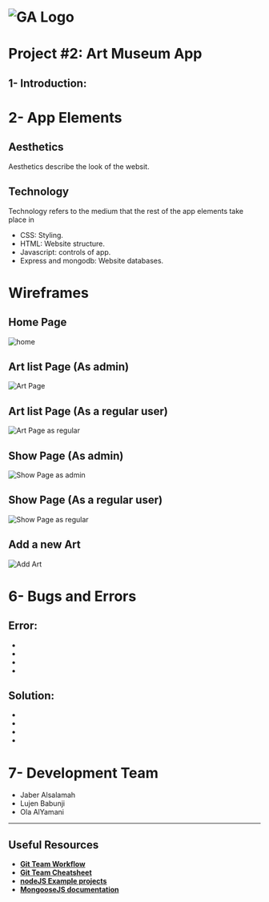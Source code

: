 # ![GA Logo](https://ga-dash.s3.amazonaws.com/production/assets/logo-9f88ae6c9c3871690e33280fcf557f33.png) 

# Project #2: Art Museum App

## 1- Introduction:

# 2- App Elements
## Aesthetics
Aesthetics describe the look of the websit.

## Technology
Technology refers to the medium that the rest of the app elements take place in
  - CSS: Styling.
  - HTML: Website structure.
  - Javascript: controls of app.
  - Express and mongodb: Website databases.

# Wireframes
## Home Page
![home](https://media.git.generalassemb.ly/user/26796/files/e3a8e780-74c8-11ea-93c1-57c502b3c083)

## Art list Page (As admin)
![Art Page](https://media.git.generalassemb.ly/user/26796/files/4bf7c900-74c9-11ea-80c5-3f1635a7410f)

## Art list Page (As a regular user)
![Art Page as regular](https://media.git.generalassemb.ly/user/26796/files/038cdb00-74ca-11ea-9e1d-569c6db07981)

## Show Page (As admin)
![Show Page as admin](https://media.git.generalassemb.ly/user/26796/files/a47b9600-74ca-11ea-8d34-c5b59301f13c)

## Show Page (As a regular user)
![Show Page as regular](https://media.git.generalassemb.ly/user/26796/files/c543eb80-74ca-11ea-9787-c9f8211eacb4)

## Add a new Art
![Add Art](https://media.git.generalassemb.ly/user/26796/files/49966e80-74cb-11ea-8040-f6c2bc66cdae)




# 6- Bugs and Errors

## Error:
-
-
-
-
## Solution:
-
-
-
-

# 7- Development Team
- Jaber Alsalamah
- Lujen Babunji
- Ola AlYamani

---

## Useful Resources

- **[Git Team Workflow](https://www.atlassian.com/git/tutorials/comparing-workflows)**
- **[Git Team Cheatsheet](https://jameschambers.co/writing/git-team-workflow-cheatsheet/)**
- **[nodeJS Example projects](https://github.com/sqreen/awesome-nodejs-projects)**
- **[MongooseJS documentation](https://mongoosejs.com/docs/index.html)**
